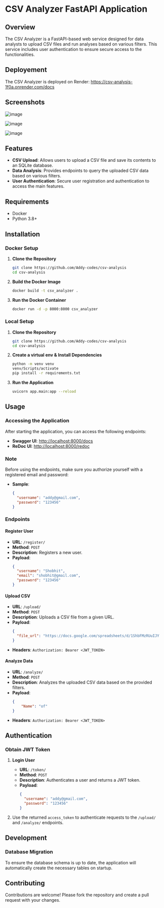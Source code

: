 
# CSV Analyzer FastAPI Application

## Overview

The CSV Analyzer is a FastAPI-based web service designed for data analysts to upload CSV files and run analyses based on various filters. This service includes user authentication to ensure secure access to the functionalities.

## Deployement

The CSV Analyzer is deployed on Render: https://csv-analysis-1f0a.onrender.com/docs

## Screenshots

![image](https://github.com/Addy-codes/csv-analysis/assets/72205091/ed4616b1-3961-4413-a982-8e25310b2db6)

![image](https://github.com/Addy-codes/csv-analysis/assets/72205091/e0d1a3c1-f405-4047-b40c-70c2e0b82d60)

![image](https://github.com/Addy-codes/csv-analysis/assets/72205091/70a7d75d-7746-4fc0-8aac-4a523db5a62d)

## Features

- **CSV Upload**: Allows users to upload a CSV file and save its contents to an SQLite database.
- **Data Analysis**: Provides endpoints to query the uploaded CSV data based on various filters.
- **User Authentication**: Secure user registration and authentication to access the main features.

## Requirements

- Docker
- Python 3.8+

## Installation

### Docker Setup

1. **Clone the Repository**

   ```sh
   git clone https://github.com/Addy-codes/csv-analysis
   cd csv-analysis
   ```

2. **Build the Docker Image**

   ```sh
   docker build -t csv_analyzer .
   ```

3. **Run the Docker Container**

   ```sh
   docker run -d -p 8000:8000 csv_analyzer
   ```

### Local Setup

1. **Clone the Repository**

   ```sh
   git clone https://github.com/Addy-codes/csv-analysis
   cd csv-analysis
   ```

2. **Create a virtual env & Install Dependencies**

   ```sh
   python -m venv venv
   venv/Scripts/activate
   pip install -r requirements.txt
   ```

3. **Run the Application**

   ```sh
   uvicorn app.main:app --reload
   ```

## Usage

### Accessing the Application

After starting the application, you can access the following endpoints:

- **Swagger UI**: [http://localhost:8000/docs](http://localhost:8000/docs)
- **ReDoc UI**: [http://localhost:8000/redoc](http://localhost:8000/redoc)

### Note

Before using the endpoints, make sure you authorize yourself with a registered email and password:
- **Sample**:
  ```json
  {
    "username": "addy@gmail.com",
    "password": "123456"
  }
  ```

### Endpoints

#### Register User

- **URL**: `/register/`
- **Method**: `POST`
- **Description**: Registers a new user.
- **Payload**:
  ```json
  {
    "username": "Shobhit",
    "email": "shobhit@gmail.com",
    "password": "123456"
  }
  ```

#### Upload CSV

- **URL**: `/upload/`
- **Method**: `POST`
- **Description**: Uploads a CSV file from a given URL.
- **Payload**:
  ```json
  {
    "file_url": "https://docs.google.com/spreadsheets/d/1ShbFMzRUuIJY8amTA58UuEHwsc3UmAnd_LzduBwcBhE/edit?usp=sharing"
  }
  ```
- **Headers**: `Authorization: Bearer <JWT_TOKEN>`

#### Analyze Data

- **URL**: `/analyze/`
- **Method**: `POST`
- **Description**: Analyzes the uploaded CSV data based on the provided filters.
- **Payload**:
  ```json
  {
      "Name": "of"
  }
  ```
- **Headers**: `Authorization: Bearer <JWT_TOKEN>`

## Authentication

### Obtain JWT Token

1. **Login User**

   - **URL**: `/token/`
   - **Method**: `POST`
   - **Description**: Authenticates a user and returns a JWT token.
   - **Payload**:
     ```json
     {
       "username": "addy@gmail.com",
       "password": "123456"
     }
     ```

2. Use the returned `access_token` to authenticate requests to the `/upload/` and `/analyze/` endpoints.

## Development

### Database Migration

To ensure the database schema is up to date, the application will automatically create the necessary tables on startup.


## Contributing

Contributions are welcome! Please fork the repository and create a pull request with your changes.
